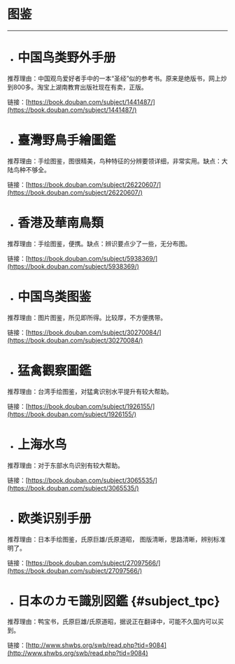 # 图鉴

---

* # 中国鸟类野外手册

推荐理由：中国观鸟爱好者手中的一本“圣经”似的参考书。原来是绝版书，网上炒到800多。淘宝上湖南教育出版社现在有卖，正版。

链接：[https://book.douban.com/subject/1441487/](https://book.douban.com/subject/1441487/)

* # 臺灣野鳥手繪圖鑑

推荐理由：手绘图鉴，图很精美，鸟种特征的分辨要领详细，非常实用。缺点：大陆鸟种不够全。

链接：[https://book.douban.com/subject/26220607/](https://book.douban.com/subject/26220607/)

* # 香港及華南鳥類

推荐理由：手绘图鉴，便携。缺点：辨识要点少了一些，无分布图。

链接：[https://book.douban.com/subject/5938369/](https://book.douban.com/subject/5938369/)

* # 中国鸟类图鉴

推荐理由：图片图鉴，所见即所得。比较厚，不方便携带。

链接：[https://book.douban.com/subject/30270084/](https://book.douban.com/subject/30270084/)

* # 猛禽觀察圖鑑

推荐理由：台湾手绘图鉴，对猛禽识别水平提升有较大帮助。

链接：[https://book.douban.com/subject/1926155/](https://book.douban.com/subject/1926155/)

* # 上海水鸟

推荐理由：对于东部水鸟识别有较大帮助。

链接：[https://book.douban.com/subject/3065535/](https://book.douban.com/subject/3065535/)

* # 欧类识别手册

推荐理由：日本手绘图鉴，氏原巨雄/氏原道昭， 图版清晰，思路清晰，辨别标准明了。

链接：[https://book.douban.com/subject/27097566/](https://book.douban.com/subject/27097566/)

* # 日本のカモ識別図鑑 {#subject_tpc}

推荐理由：鸭宝书，氏原巨雄/氏原道昭，据说正在翻译中，可能不久国内可以买到。

链接：[http://www.shwbs.org/swb/read.php?tid=9084](http://www.shwbs.org/swb/read.php?tid=9084)

